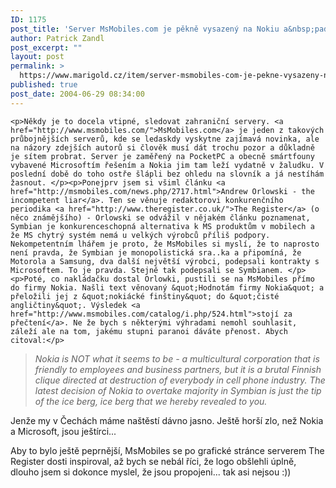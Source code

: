 ```yaml
---
ID: 1175
post_title: 'Server MsMobiles.com je pěkně vysazený na Nokiu a&nbsp;padají ostrá slova'
author: Patrick Zandl
post_excerpt: ""
layout: post
permalink: >
  https://www.marigold.cz/item/server-msmobiles-com-je-pekne-vysazeny-na-nokiu-a-padaji-ostra-slova
published: true
post_date: 2004-06-29 08:34:00
---
```

	<p>Někdy je to docela vtipné, sledovat zahraniční servery. <a href="http://www.msmobiles.com/">MsMobiles.com</a> je jeden z takových průbojnějších serverů, kde se ledaskdy vyskytne zajímavá novinka, ale na názory zdejších autorů si člověk musí dát trochu pozor a důkladně je sítem probrat. Server je zaměřený na PocketPC a obecně smártfouny vybavené Microsoftím řešením a Nokia jim tam leží vydatně v žaludku. V poslední době do toho ostře šlápli bez ohledu na slovník a já nestíhám žasnout. </p><p>Ponejprv jsem si všiml článku <a href="http://msmobiles.com/news.php/2717.html">Andrew Orlowski - the incompetent liar</a>. Ten se věnuje redaktorovi konkurenčního periodika <a href="http://www.theregister.co.uk/">The Register</a> (o něco známějšího) - Orlowski se odvážil v nějakém článku poznamenat, Symbian je konkurenceschopná alternativa k MS produktům v mobilech a že MS chytrý systém nemá u velkých výrobců příliš podpory. Nekompetentním lhářem je proto, že MsMobiles si myslí, že to naprosto není pravda, že Symbian je monopolistická sra..ka a připomíná, že Motorola a Samsung, dva další největší výrobci, podepsali kontrakty s Microsoftem. To je pravda. Stejně tak podepsali se Symbianem. </p><p>Poté, co nakládačku dostal Orlowki, pustili se na MsMobiles přímo do firmy Nokia. Našli text věnovaný &quot;Hodnotám firmy Nokia&quot; a přeložili jej z &quot;nokiácké finštiny&quot; do &quot;čisté angličtiny&quot;. Výsledek <a href="http://www.msmobiles.com/catalog/i.php/524.html">stojí za přečtení</a>. Ne že bych s některými výhradami nemohl souhlasit, záleží ale na tom, jakému stupni paranoi dáváte přenost. Abych citoval:</p>
<blockquote dir="ltr" style="MARGIN-RIGHT: 0px"><p><em>Nokia is NOT what it seems to be - a multicultural corporation that is friendly to employees and business partners, but it is a brutal Finnish clique directed at destruction of everybody in cell phone industry. The latest decision of Nokia to overtake majority in Symbian is just the tip of the ice berg, ice berg that we hereby revealed to you.</em> </p></blockquote>
<p>Jenže my v Čechách máme naštěstí dávno jasno. Ještě horší zlo, než Nokia a Microsoft, jsou ještírci...</p><p>Aby to bylo ještě peprnější, MsMobiles se po grafické stránce serverem The Register dosti inspiroval, až bych se nebál říci, že logo obšlehli úplně, dlouho jsem si dokonce myslel, že jsou propojeni... tak asi nejsou :))</p>